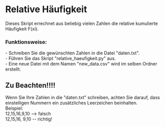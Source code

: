 # Relative Häufigkeit
Dieses Skript errechnet aus beliebig vielen Zahlen die relative kumulierte Häufigkeit F(xi).<br>

<h3>Funktionsweise:</h3>
- Schreiben Sie die gewünschten Zahlen in die Datei "daten.txt".<br>
- Führen Sie das Skript "relative_haeufigkeit.py" aus.<br>
- Eine neue Datei mit dem Namen "new_data.csv" wird im selben Ordner erstellt. 


<h2>Zu Beachten!!!!</h2>
Wenn Sie Ihre Zahlen in die "daten.txt" schreiben, achten Sie darauf, dass einstelligen Nummern ein zusätzliches Leerzeichen beinhalten.<br>
Beispiel: <br>
12,15,16,9,10 --> falsch<br>
12,15,16, 9,10 -- richtig!

